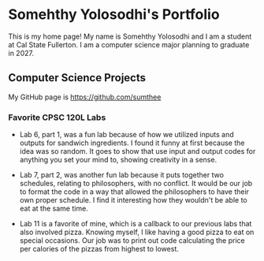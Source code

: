 
# Somehthy Yolosodhi's Portfolio

This is my home page! My name is Somehthy Yolosodhi and I am a student at Cal State Fullerton. I am a computer science major planning to graduate in 2027. 

## Computer Science Projects

My GitHub page is https://github.com/sumthee

### Favorite CPSC 120L Labs

* Lab 6, part 1, was a fun lab because of how we utilized inputs and outputs for sandwich ingredients. I found it funny at first because the idea was so random. It goes to show that use input and output codes for anything you set your mind to, showing creativity in a sense.

* Lab 7, part 2, was another fun lab because it puts together two schedules, relating to philosophers, with no conflict. It would be our job to format the code in a way that allowed the philosophers to have their own proper schedule. I find it interesting how they wouldn't be able to eat at the same time.

* Lab 11 is a favorite of mine, which is a callback to our previous labs that also involved pizza. Knowing myself, I like having a good pizza to eat on special occasions. Our job was to print out code calculating the price per calories of the pizzas from highest to lowest. 